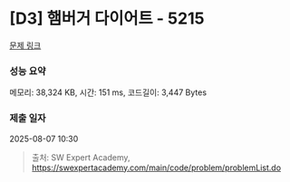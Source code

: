 # [D3] 햄버거 다이어트 - 5215 

[문제 링크](https://swexpertacademy.com/main/code/problem/problemDetail.do?contestProbId=AWT-lPB6dHUDFAVT) 

### 성능 요약

메모리: 38,324 KB, 시간: 151 ms, 코드길이: 3,447 Bytes

### 제출 일자

2025-08-07 10:30



> 출처: SW Expert Academy, https://swexpertacademy.com/main/code/problem/problemList.do